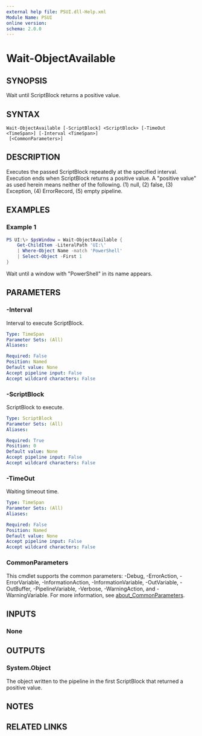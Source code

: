 ```yaml
---
external help file: PSUI.dll-Help.xml
Module Name: PSUI
online version:
schema: 2.0.0
---
```


# Wait-ObjectAvailable

## SYNOPSIS
Wait until ScriptBlock returns a positive value.

## SYNTAX

```
Wait-ObjectAvailable [-ScriptBlock] <ScriptBlock> [-TimeOut <TimeSpan>] [-Interval <TimeSpan>]
 [<CommonParameters>]
```

## DESCRIPTION
Executes the passed ScriptBlock repeatedly at the specified interval. Execution ends when ScriptBlock returns a positive value. A "positive value" as used herein means neither of the following. (1) null, (2) false, (3) Exception, (4) ErrorRecord, (5) empty pipeline.

## EXAMPLES

### Example 1
```powershell
PS UI:\> $psWindow = Wait-ObjectAvailable {
    Get-ChildItem -LiteralPath 'UI:\'
    | Where-Object Name -match 'PowerShell'
    | Select-Object -First 1
}
```

Wait until a window with "PowerShell" in its name appears.

## PARAMETERS

### -Interval
Interval to execute ScriptBlock.

```yaml
Type: TimeSpan
Parameter Sets: (All)
Aliases:

Required: False
Position: Named
Default value: None
Accept pipeline input: False
Accept wildcard characters: False
```

### -ScriptBlock
ScriptBlock to execute.

```yaml
Type: ScriptBlock
Parameter Sets: (All)
Aliases:

Required: True
Position: 0
Default value: None
Accept pipeline input: False
Accept wildcard characters: False
```

### -TimeOut
Waiting timeout time.

```yaml
Type: TimeSpan
Parameter Sets: (All)
Aliases:

Required: False
Position: Named
Default value: None
Accept pipeline input: False
Accept wildcard characters: False
```

### CommonParameters
This cmdlet supports the common parameters: -Debug, -ErrorAction, -ErrorVariable, -InformationAction, -InformationVariable, -OutVariable, -OutBuffer, -PipelineVariable, -Verbose, -WarningAction, and -WarningVariable. For more information, see [about_CommonParameters](http://go.microsoft.com/fwlink/?LinkID=113216).

## INPUTS

### None

## OUTPUTS

### System.Object

The object written to the pipeline in the first ScriptBlock that returned a positive value.

## NOTES

## RELATED LINKS
